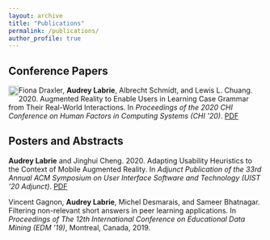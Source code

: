 ```yaml
---
layout: archive
title: "Publications"
permalink: /publications/
author_profile: true
---
```


Conference Papers
--
<img src="http://audlab.github.io/images/honorable_mention.jpg"
  width="20"
  height="20"
  style="float:left;">Fiona Draxler, **Audrey Labrie**, Albrecht Schmidt, and Lewis L. Chuang. 2020. Augmented Reality to Enable Users in Learning Case Grammar from Their Real-World Interactions. In *Proceedings of the 2020 CHI Conference on Human Factors in Computing Systems (CHI '20)*. [PDF](https://dl.acm.org/doi/abs/10.1145/3313831.3376537)


Posters and Abstracts
--
**Audrey Labrie** and Jinghui Cheng. 2020. Adapting Usability Heuristics to the Context of Mobile Augmented Reality. In *Adjunct Publication of the 33rd Annual ACM Symposium on User Interface Software and Technology (UIST '20 Adjunct)*. [PDF](https://dl.acm.org/doi/10.1145/3379350.3416167)

Vincent Gagnon, **Audrey Labrie**, Michel Desmarais, and Sameer Bhatnagar.  Filtering non-relevant short answers in peer learning applications. In *Proceedings of The 12th International Conference on Educational Data Mining (EDM ’19)*, Montreal, Canada, 2019.
